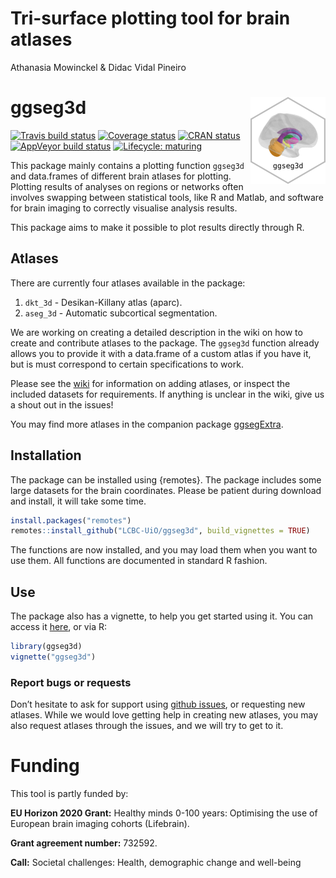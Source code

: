 Tri-surface plotting tool for brain atlases
================
Athanasia Mowinckel & Didac Vidal Pineiro

# ggseg3d <img src='man/figures/logo.png' align="right" height="138.5" />

<!-- badges: start -->

[![Travis build
status](https://travis-ci.com/LCBC-UiO/ggseg3d.svg?branch=master)](https://travis-ci.com/LCBC-UiO/ggseg3d)
[![Coverage
status](https://codecov.io/gh/LCBC-UiO/ggseg3d/branch/master/graph/badge.svg)](https://codecov.io/github/LCBC-UiO/ggseg3d?branch=master)
[![CRAN
status](https://www.r-pkg.org/badges/version/ggseg3d)](https://CRAN.R-project.org/package=ggseg3d)
[![AppVeyor build
status](https://ci.appveyor.com/api/projects/status/github/LCBC-UiO/ggseg3d?branch=master&svg=true)](https://ci.appveyor.com/project/LCBC-UiO/ggseg3d)
[![Lifecycle:
maturing](https://img.shields.io/badge/lifecycle-maturing-blue.svg)](https://www.tidyverse.org/lifecycle/#maturing)
<!-- badges: end -->

This package mainly contains a plotting function `ggseg3d` and
data.frames of different brain atlases for plotting. Plotting results of
analyses on regions or networks often involves swapping between
statistical tools, like R and Matlab, and software for brain imaging to
correctly visualise analysis results.

This package aims to make it possible to plot results directly through
R.

## Atlases

There are currently four atlases available in the package:

1.  `dkt_3d` - Desikan-Killany atlas (aparc).  
2.  `aseg_3d` - Automatic subcortical segmentation.

We are working on creating a detailed description in the wiki on how to
create and contribute atlases to the package. The `ggseg3d` function
already allows you to provide it with a data.frame of a custom atlas if
you have it, but is must correspond to certain specifications to work.

Please see the
[wiki](https://github.com/LCBC-UiO/ggseg/wiki/Creating-and-contributing-atlases)
for information on adding atlases, or inspect the included datasets for
requirements. If anything is unclear in the wiki, give us a shout out in
the issues\!

You may find more atlases in the companion package
[ggsegExtra](https://github.com/LCBC-UiO/ggsegExtra).

## Installation

The package can be installed using {remotes}. The package includes some
large datasets for the brain coordinates. Please be patient during
download and install, it will take some time.

``` r
install.packages("remotes")
remotes::install_github("LCBC-UiO/ggseg3d", build_vignettes = TRUE)
```

The functions are now installed, and you may load them when you want to
use them. All functions are documented in standard R fashion.

## Use

The package also has a vignette, to help you get started using it. You
can access it [here](https://lcbc-uio.github.io/ggseg3d/ggseg3d.html),
or via R:

``` r
library(ggseg3d)
vignette("ggseg3d")
```

### Report bugs or requests

Don’t hesitate to ask for support using [github
issues](https://github.com/LCBC-UiO/ggseg3d/issues), or requesting new
atlases. While we would love getting help in creating new atlases, you
may also request atlases through the issues, and we will try to get to
it.

# Funding

This tool is partly funded by:

**EU Horizon 2020 Grant:** Healthy minds 0-100 years: Optimising the use
of European brain imaging cohorts (Lifebrain).

**Grant agreement number:** 732592.

**Call:** Societal challenges: Health, demographic change and well-being
